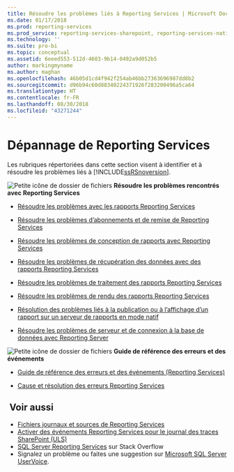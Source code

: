 ```yaml
---
title: Résoudre les problèmes liés à Reporting Services | Microsoft Docs
ms.date: 01/17/2018
ms.prod: reporting-services
ms.prod_service: reporting-services-sharepoint, reporting-services-native
ms.technology: ''
ms.suite: pro-bi
ms.topic: conceptual
ms.assetid: 6eeed553-512d-4603-9b14-0492a9d052b5
author: markingmyname
ms.author: maghan
ms.openlocfilehash: 46b05d1cd4f942f254ab46bb27363696987dd8b2
ms.sourcegitcommit: d96b94c60d88340224371926f283200496a5ca64
ms.translationtype: HT
ms.contentlocale: fr-FR
ms.lasthandoff: 08/30/2018
ms.locfileid: "43271244"
---
```

# <a name="troubleshoot-reporting-services"></a>Dépannage de Reporting Services
  Les rubriques répertoriées dans cette section visent à identifier et à résoudre les problèmes liés à [!INCLUDE[ssRSnoversion](../../includes/ssrsnoversion-md.md)].  

![Petite icône de dossier de fichiers](../../reporting-services/troubleshooting/media/filefolder-small.png)   **Résoudre les problèmes rencontrés avec Reporting Services**  
+ [Résoudre les problèmes avec les rapports Reporting Services](../../reporting-services/troubleshooting/troubleshoot-reporting-services-report-issues.md)    
+  [Résoudre les problèmes d’abonnements et de remise de Reporting Services](../../reporting-services/troubleshooting/troubleshoot-reporting-services-subscriptions-and-delivery.md)  

+  [Résoudre les problèmes de conception de rapports avec Reporting Services](../../reporting-services/troubleshooting/troubleshoot-report-design-issues-with-reporting-services.md)  

+  [Résoudre les problèmes de récupération des données avec des rapports Reporting Services](../../reporting-services/troubleshooting/troubleshoot-data-retrieval-issues-with-reporting-services-reports.md)  

+  [Résoudre les problèmes de traitement des rapports Reporting Services](../../reporting-services/troubleshooting/troubleshoot-processing-of-reporting-services-reports.md)  

+  [Résoudre les problèmes de rendu des rapports Reporting Services](../../reporting-services/troubleshooting/troubleshoot-reporting-services-report-rendering-issues.md)  

+  [Résolution des problèmes liés à la publication ou à l’affichage d’un rapport sur un serveur de rapports en mode natif](../../reporting-services/troubleshooting/troubleshoot-publishing-or-viewing-a-report-on-a-native-mode-report-server.md)  

+  [Résoudre les problèmes de serveur et de connexion à la base de données avec Reporting Server](troubleshoot-server-and-database-connection-problems-with-reporting-services.md)  

 ![Petite icône de dossier de fichiers](../../reporting-services/troubleshooting/media/filefolder-small.png)   **Guide de référence des erreurs et des événements**  
 + [Guide de référence des erreurs et des événements &#40;Reporting Services&#41;](../../reporting-services/troubleshooting/errors-and-events-reference-reporting-services.md)  

+  [Cause et résolution des erreurs Reporting Services](../../reporting-services/troubleshooting/cause-and-resolution-of-reporting-services-errors.md)  

## <a name="see-also"></a> Voir aussi  

-  [Fichiers journaux et sources de Reporting Services](../../reporting-services/report-server/reporting-services-log-files-and-sources.md)   
-   [Activer des événements Reporting Services pour le journal des traces SharePoint &#40;ULS&#41;](../../reporting-services/report-server/turn-on-reporting-services-events-for-the-sharepoint-trace-log-uls.md)  
-  [SQL Server Reporting Services](https://stackoverflow.com/questions/tagged/reporting-services) sur Stack Overflow  
-  Signalez un problème ou faites une suggestion sur [Microsoft SQL Server UserVoice](https://feedback.azure.com/forums/908035-sql-server).  


